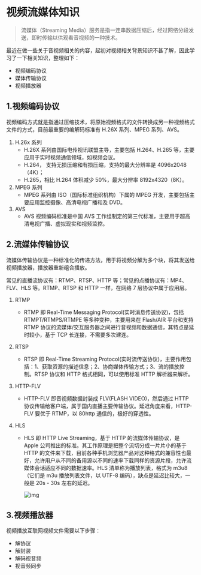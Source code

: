 # 视频流媒体知识

> 流媒体（Streaming Media）服务是指一连串数据压缩后，经过网络分段发送，即时传输以供观看音视频的一种技术。

最近在做一些关于音视频相关的内容，起初对视频相关背景知识不甚了解，因此学习了一下相关知识，整理如下：

- 视频编码协议
- 媒体传输协议
- 视频播放器

## 1.视频编码协议

视频编码方式就是指通过压缩技术，将原始视频格式的文件转换成另一种视频格式文件的方式，目前最重要的编解码标准有 H.26X 系列、MPEG 系列、AVS。

1. H.26x 系列
   - H.26X 系列由国际电传视讯联盟主导，主要包括 H.264、H.265 等，主要应用于实时视频通信领域，如视频会议。
   - H.264， 支持无损压缩和有损压缩，支持的最大分辨率是 4096x2048（4K）；
   - H.265，相比 H.264 体积减少 50%，最大分辨率 8192x4320（8K）。
2. MPEG 系列
   - MPEG 系列由 ISO（国际标准组织机构）下属的 MPEG 开发，主要包括主要应用监控摄像、高清电视广播和及 DVD。
3. AVS
   - AVS 视频编码标准是中国 AVS 工作组制定的第三代标准，主要用于超高清电视广播、虚拟现实和视频监控。

## 2.流媒体传输协议

流媒体传输协议是一种标准化的传递方法，用于将视频分解为多个块，将其发送给视频播放器，播放器重新组合播放。

常见的直播流协议有：RTMP、RTSP、HTTP 等；常见的点播协议有：MP4、FLV、HLS 等。RTMP、RTSP 和 HTTP 一样，在网络 7 层协议中属于应用层。

1. RTMP

   - RTMP 即 Real-Time Messaging Protocol(实时消息传送协议)，包括 RTMPT/RTMPS/RTMPE 等多种变种，主要用来在 Flash/AIR 平台和支持 RTMP 协议的流媒体/交互服务器之间进行音视频和数据通信，其特点是延时较小，基于 TCP 长连接，不需要多次建连。

2. RTSP

   - RTSP 即 Real-Time Streaming Protocol(实时流传送协议)，主要作用包括：1、获取资源的描述信息；2、协商媒体传输方式；3、流的播放控制。RTSP 协议和 HTTP 格式相同，可以使用标准 HTTP 解析器来解析。

3. HTTP-FLV

   - HTTP-FLV 即音视频数据封装成 FLV(FLASH VIDEO)，然后通过 HTTP 协议传输给客户端，属于国内直播主要传输协议。延迟角度来看，HTTP-FLV 要优于 RTMP，以 80http 通信的，极好的穿透性。

4. HLS

   - HLS 即 HTTP Live Streaming，基于 HTTP 的流媒体传输协议，是 Apple 公司推出的标准。其工作原理是把整个流切分成一片片小的基于 HTTP 的文件来下载，目前各种手机浏览器产品对这种格式的兼容性也最好，允许用户从不同的备用源以不同的速率下载同样的资源片段，允许流媒体会话适应不同的数据速率。HLS 清单称为播放列表，格式为 m3u8（它们是 m3u 播放列表文件，以 UTF-8 编码），缺点是延迟比较大，一般是 20s - 30s 左右的延迟。

     ![img](https://pica.zhimg.com/80/v2-033be5ec59066f89392114d64695cbb4_720w.jpg?source=1940ef5c)

## 3.视频播放器

视频播放互联网视频文件需要以下步骤：

- 解协议
- 解封装
- 解码视音频
- 视音频同步
